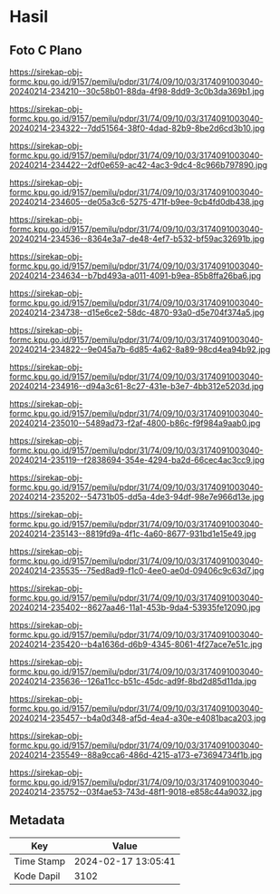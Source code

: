 # Hasil

## Foto C Plano

https://sirekap-obj-formc.kpu.go.id/9157/pemilu/pdpr/31/74/09/10/03/3174091003040-20240214-234210--30c58b01-88da-4f98-8dd9-3c0b3da369b1.jpg

https://sirekap-obj-formc.kpu.go.id/9157/pemilu/pdpr/31/74/09/10/03/3174091003040-20240214-234322--7dd51564-38f0-4dad-82b9-8be2d6cd3b10.jpg

https://sirekap-obj-formc.kpu.go.id/9157/pemilu/pdpr/31/74/09/10/03/3174091003040-20240214-234422--2df0e659-ac42-4ac3-9dc4-8c966b797890.jpg

https://sirekap-obj-formc.kpu.go.id/9157/pemilu/pdpr/31/74/09/10/03/3174091003040-20240214-234605--de05a3c6-5275-471f-b9ee-9cb4fd0db438.jpg

https://sirekap-obj-formc.kpu.go.id/9157/pemilu/pdpr/31/74/09/10/03/3174091003040-20240214-234536--8364e3a7-de48-4ef7-b532-bf59ac32691b.jpg

https://sirekap-obj-formc.kpu.go.id/9157/pemilu/pdpr/31/74/09/10/03/3174091003040-20240214-234634--b7bd493a-a011-4091-b9ea-85b8ffa26ba6.jpg

https://sirekap-obj-formc.kpu.go.id/9157/pemilu/pdpr/31/74/09/10/03/3174091003040-20240214-234738--d15e6ce2-58dc-4870-93a0-d5e704f374a5.jpg

https://sirekap-obj-formc.kpu.go.id/9157/pemilu/pdpr/31/74/09/10/03/3174091003040-20240214-234822--9e045a7b-6d85-4a62-8a89-98cd4ea94b92.jpg

https://sirekap-obj-formc.kpu.go.id/9157/pemilu/pdpr/31/74/09/10/03/3174091003040-20240214-234916--d94a3c61-8c27-431e-b3e7-4bb312e5203d.jpg

https://sirekap-obj-formc.kpu.go.id/9157/pemilu/pdpr/31/74/09/10/03/3174091003040-20240214-235010--5489ad73-f2af-4800-b86c-f9f984a9aab0.jpg

https://sirekap-obj-formc.kpu.go.id/9157/pemilu/pdpr/31/74/09/10/03/3174091003040-20240214-235119--f2838694-354e-4294-ba2d-66cec4ac3cc9.jpg

https://sirekap-obj-formc.kpu.go.id/9157/pemilu/pdpr/31/74/09/10/03/3174091003040-20240214-235202--54731b05-dd5a-4de3-94df-98e7e966d13e.jpg

https://sirekap-obj-formc.kpu.go.id/9157/pemilu/pdpr/31/74/09/10/03/3174091003040-20240214-235143--8819fd9a-4f1c-4a60-8677-931bd1e15e49.jpg

https://sirekap-obj-formc.kpu.go.id/9157/pemilu/pdpr/31/74/09/10/03/3174091003040-20240214-235535--75ed8ad9-f1c0-4ee0-ae0d-09406c9c63d7.jpg

https://sirekap-obj-formc.kpu.go.id/9157/pemilu/pdpr/31/74/09/10/03/3174091003040-20240214-235402--8627aa46-11a1-453b-9da4-53935fe12090.jpg

https://sirekap-obj-formc.kpu.go.id/9157/pemilu/pdpr/31/74/09/10/03/3174091003040-20240214-235420--b4a1636d-d6b9-4345-8061-4f27ace7e51c.jpg

https://sirekap-obj-formc.kpu.go.id/9157/pemilu/pdpr/31/74/09/10/03/3174091003040-20240214-235636--126a11cc-b51c-45dc-ad9f-8bd2d85d11da.jpg

https://sirekap-obj-formc.kpu.go.id/9157/pemilu/pdpr/31/74/09/10/03/3174091003040-20240214-235457--b4a0d348-af5d-4ea4-a30e-e4081baca203.jpg

https://sirekap-obj-formc.kpu.go.id/9157/pemilu/pdpr/31/74/09/10/03/3174091003040-20240214-235549--88a9cca6-486d-4215-a173-e73694734f1b.jpg

https://sirekap-obj-formc.kpu.go.id/9157/pemilu/pdpr/31/74/09/10/03/3174091003040-20240214-235752--03f4ae53-743d-48f1-9018-e858c44a9032.jpg


## Metadata

| Key        | Value               |
| ---------- | ------------------- |
| Time Stamp | 2024-02-17 13:05:41 |
| Kode Dapil | 3102                |



